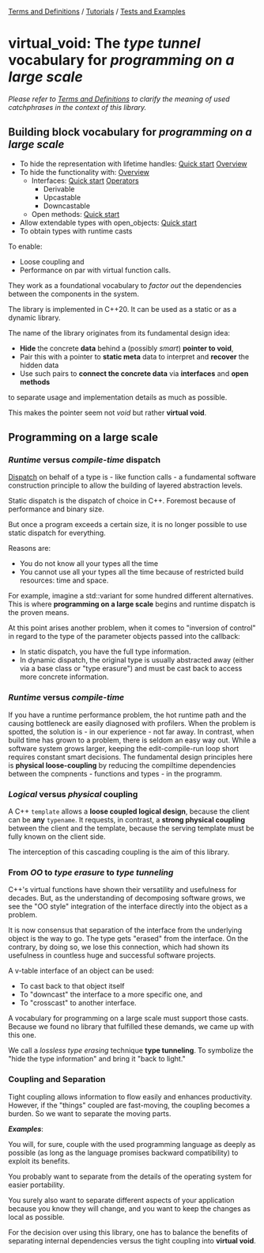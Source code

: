 [Terms and Definitions](/terms_and_definitions.md) / [Tutorials](/tutorials/tutorials_toc.md) / [Tests and Examples](/test/)

# virtual_void: The *type tunnel* vocabulary for *programming on a large scale*

*Please refer to [Terms and Definitions](/terms_and_definitions.md) to clarify the meaning of used catchphrases in the context of this library.*

## Building block vocabulary for *programming on a large scale*

- To hide the representation with lifetime handles: [Quick start](/tutorials/tutorial___1.md/#t1) [Overview](docs/erased_data_overview.md)
- To hide the functionality with: [Overview](docs/erased_functionality.md)
    - Interfaces: [Quick start](/tutorials/tutorial__30.md) [Operators](/tutorials/tutorial__33.md/#t1)
        - Derivable
        - Upcastable
        - Downcastable
    - Open methods: [Quick start](/tutorials/tutorial___1.md/#t2)
- Allow extendable types with open_objects: [Quick start](/tutorials/tutorial___2.md)
- To obtain types with runtime casts

To enable:

- Loose coupling and
- Performance on par with virtual function calls.

They work as a foundational vocabulary to *factor out* the dependencies between the components in the system.

The library is implemented in C++20. It can be used as a static or as a dynamic library.

The name of the library originates from its fundamental design idea:

- **Hide** the concrete **data** behind a (possibly *smart*) **pointer to void**,
- Pair this with a pointer to **static meta** data to interpret and **recover** the hidden data
- Use such pairs to **connect the concrete data** via **interfaces** and **open methods**

to separate usage and implementation details as much as possible.

This makes the pointer seem not *void* but rather **virtual void**.

## Programming on a large scale

### *Runtime* versus *compile-time* **dispatch**

[Dispatch](medium.com/ingeniouslysimple/static-and-dynamic-dispatch-324d3dc890a3) on behalf of a type is - like function calls - a fundamental software construction principle to allow the building of layered abstraction levels.

Static dispatch is the dispatch of choice in C++. Foremost because of performance and binary size.

But once a program exceeds a certain size, it is no longer possible to use static dispatch for everything.

Reasons are:
- You do not know all your types all the time
- You cannot use all your types all the time because of restricted build resources: time and space.

For example, imagine a std::variant for some hundred different alternatives.
This is where **programming on a large scale** begins and runtime dispatch is the proven means.

At this point arises another problem, when it comes to "inversion of control" in regard to the type of the parameter objects passed into the callback:
- In static dispatch, you have the full type information.
- In dynamic dispatch, the original type is usually abstracted away (either via a base class or "type erasure") and must be cast back to access more concrete information.

### *Runtime* versus *compile-time*

If you have a runtime performance problem, the hot runtime path and the causing bottleneck are easily diagnosed with profilers.
When the problem is spotted, the solution is - in our experience - not far away.
In contrast, when build time has grown to a problem, there is seldom an easy way out.
While a software system grows larger, keeping the edit-compile-run loop short requires constant smart decisions.
The fundamental design principles here is **physical loose-coupling** by reducing the compiltime dependencies between the compnents - functions and types - in the programm.


### *Logical* versus *physical* coupling

A C++ `template` allows a **loose coupled logical design**, because the client can be **any** `typename`. 
It requests, in contrast, a **strong physical coupling** between the client and the template, because the serving template must be fully known on the client side.

The interception of this cascading coupling is the aim of this library.

### From *OO* to *type erasure* to *type tunneling*

C++'s virtual functions have shown their versatility and usefulness for decades.
But, as the understanding of decomposing software grows, we see the "OO style" integration of the interface directly into the object as a problem.

It is now consensus that separation of the interface from the underlying object is the way to go. The type gets "erased" from the interface.
On the contrary, by doing so, we lose this connection, which had shown its usefulness in countless huge and successful software projects.

A v-table interface of an object can be used:
- To cast back to that object itself
- To "downcast" the interface to a more specific one, and
- To "crosscast" to another interface.

A vocabulary for programming on a large scale must support those casts.
Because we found no library that fulfilled these demands, we came up with this one.

We call a *lossless type erasing* technique **type tunneling**.
To symbolize the "hide the type information" and bring it "back to light."

### Coupling and Separation

Tight coupling allows information to flow easily and enhances productivity. However, if the "things" coupled are fast-moving, the coupling becomes a burden.
So we want to separate the moving parts.

***Examples***:

You will, for sure, couple with the used programming language as deeply as possible (as long as the language promises backward compatibility) to exploit its benefits.

You probably want to separate from the details of the operating system for easier portability.

You surely also want to separate different aspects of your application because you know they will change, and you want to keep the changes as local as possible.

For the decision over using this library, one has to balance the benefits of separating internal dependencies versus the tight coupling into **virtual void**.
